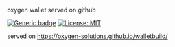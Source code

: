 oxygen wallet served on github

[![Generic badge](https://img.shields.io/badge/V-0.1-<COLOR>.svg)](https://shields.io/) [![License: MIT](https://img.shields.io/badge/License-MIT-yellow.svg)](https://opensource.org/licenses/MIT)


served on https://oxygen-solutions.github.io/walletbuild/


